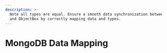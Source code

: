 ```yaml
---
description: >-
  Note all types are equal. Ensure a smooth data synchronization between MongoDB
  and ObjectBox by correctly mapping data and types.
---
```


# MongoDB Data Mapping

